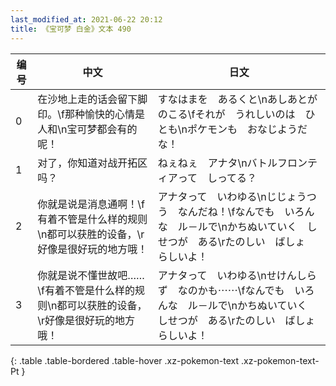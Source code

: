 ```yaml
---
last_modified_at: 2021-06-22 20:12
title: 《宝可梦 白金》文本 490
---
```

| 编号 | 中文 | 日文 |
| ---- | ---- | ---- |
| 0 | 在沙地上走的话会留下脚印。\f那种愉快的心情是人和\n宝可梦都会有的呢！ | すなはまを　あるくと\nあしあとが　のこる\fそれが　うれしいのは　ひとも\nポケモンも　おなじようだな！ |
| 1 | 对了，你知道对战开拓区吗？ | ねぇねぇ　アナタ\nバトルフロンティアって　しってる？ |
| 2 | 你就是说是消息通啊！\f有着不管是什么样的规则\n都可以获胜的设备，\r好像是很好玩的地方哦！ | アナタって　いわゆる\nじじょうつう　なんだね！\fなんでも　いろんな　ル－ルで\nかちぬいていく　しせつが　ある\rたのしい　ばしょ　らしいよ！ |
| 3 | 你就是说不懂世故吧……\f有着不管是什么样的规则\n都可以获胜的设备，\r好像是很好玩的地方哦！ | アナタって　いわゆる\nせけんしらず　なのかも⋯⋯\fなんでも　いろんな　ル－ルで\nかちぬいていく　しせつが　ある\rたのしい　ばしょ　らしいよ！ |
{: .table .table-bordered .table-hover .xz-pokemon-text .xz-pokemon-text-Pt }